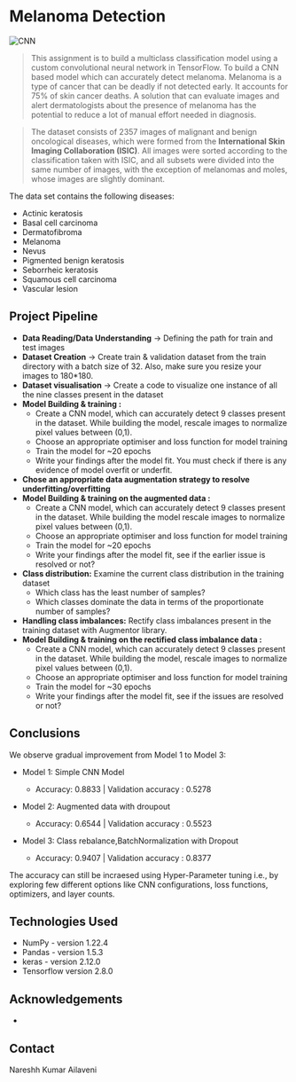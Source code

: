 # Melanoma Detection

![CNN](https://user-images.githubusercontent.com/93203186/166724500-4dd043cd-4357-48ed-9636-24cb44829e3c.jpg)

> This assignment is to build a multiclass classification model using a custom convolutional neural network in TensorFlow. To build a CNN based model which can accurately detect melanoma. Melanoma is a type of cancer that can be deadly if not detected early. It accounts for 75% of skin cancer deaths. A solution that can evaluate images and alert dermatologists about the presence of melanoma has the potential to reduce a lot of manual effort needed in diagnosis.

>The dataset consists of 2357 images of malignant and benign oncological diseases, which were formed from the __International Skin Imaging Collaboration (ISIC)__. All images were sorted according to the classification taken with ISIC, and all subsets were divided into the same number of images, with the exception of melanomas and moles, whose images are slightly dominant.

The data set contains the following diseases:

- Actinic keratosis
- Basal cell carcinoma
- Dermatofibroma
- Melanoma
- Nevus
- Pigmented benign keratosis
- Seborrheic keratosis
- Squamous cell carcinoma
- Vascular lesion

## Project Pipeline

- __Data Reading/Data Understanding__ → Defining the path for train and test images 
- __Dataset Creation__ → Create train & validation dataset from the train directory with a batch size of 32. Also, make sure you resize your images to 180*180.
- __Dataset visualisation__  → Create a code to visualize one instance of all the nine classes present in the dataset 
- __Model Building & training :__
     - Create a CNN model, which can accurately detect 9 classes present in the dataset. While building the model, rescale images to normalize pixel values between (0,1).
    - Choose an appropriate optimiser and loss function for model training
    - Train the model for ~20 epochs
    - Write your findings after the model fit. You must check if there is any evidence of model overfit or underfit.
- __Chose an appropriate data augmentation strategy to resolve underfitting/overfitting__
- __Model Building & training on the augmented data :__
    - Create a CNN model, which can accurately detect 9 classes present in the dataset. While building the model rescale images to normalize pixel values between (0,1).
    - Choose an appropriate optimiser and loss function for model training
    - Train the model for ~20 epochs
    - Write your findings after the model fit, see if the earlier issue is resolved or not?
- __Class distribution:__ Examine the current class distribution in the training dataset 
    - Which class has the least number of samples?
    - Which classes dominate the data in terms of the proportionate number of samples?
- __Handling class imbalances:__ Rectify class imbalances present in the training dataset with Augmentor library.
- __Model Building & training on the rectified class imbalance data :__
    - Create a CNN model, which can accurately detect 9 classes present in the dataset. While building the model, rescale images to normalize pixel values between (0,1).
    - Choose an appropriate optimiser and loss function for model training
    - Train the model for ~30 epochs
    - Write your findings after the model fit, see if the issues are resolved or not?

## Conclusions

We observe gradual improvement from Model 1 to Model 3:

- Model 1: Simple CNN Model
     - Accuracy: 0.8833 | Validation accuracy : 0.5278

- Model 2: Augmented data with droupout
     - Accuracy: 0.6544 | Validation accuracy : 0.5523

- Model 3: Class rebalance,BatchNormalization with Dropout
     - Accuracy: 0.9407 | Validation accuracy : 0.8377

The accuracy can still be incraesed using Hyper-Parameter tuning i.e., by exploring few different options like CNN configurations, loss functions, optimizers, and layer counts.

## Technologies Used
- NumPy - version 1.22.4
- Pandas - version 1.5.3
- keras - version 2.12.0
- Tensorflow version 2.8.0

## Acknowledgements
-

## Contact
Nareshh Kumar Ailaveni
